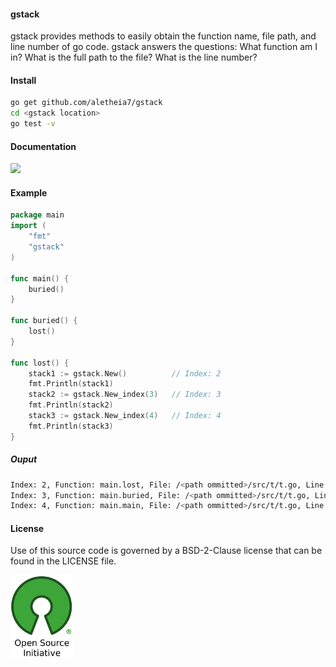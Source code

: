#### gstack 
gstack provides methods to easily obtain the function name, file path, and line number of go code.
gstack answers the questions: What function am I in? What is the full path to the file? What is the line number? 

#### Install 
```bash
go get github.com/aletheia7/gstack
cd <gstack location>
go test -v
```

#### Documentation
[![](https://img.shields.io/badge/godoc-reference-blue.svg)](https://godoc.org/github.com/aletheia7/gstack) 
#### Example

```go
package main
import (
	"fmt"
	"gstack"
)

func main() {
	buried()
}

func buried() {
	lost()
}

func lost() {
	stack1 := gstack.New()			// Index: 2
	fmt.Println(stack1)
	stack2 := gstack.New_index(3)	// Index: 3
	fmt.Println(stack2)
	stack3 := gstack.New_index(4)	// Index: 4
	fmt.Println(stack3)
}
```
##### Ouput
```bash
Index: 2, Function: main.lost, File: /<path ommitted>/src/t/t.go, Line: 19
Index: 3, Function: main.buried, File: /<path ommitted>/src/t/t.go, Line: 14
Index: 4, Function: main.main, File: /<path ommitted>/src/t/t.go, Line: 9
```

#### License 

Use of this source code is governed by a BSD-2-Clause license that can be found
in the LICENSE file.

[![BSD-2-Clause License](osi_logo_100X133_90ppi_0.png)](https://opensource.org/)
